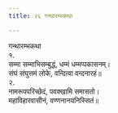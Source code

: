 ```yaml
---
title: २६ गन्थारम्भकथा

---
```

गन्थारम्भकथा  
१.  
सम्मा सम्माभिसम्बुद्धं, धम्मं धम्मप्पकासनम्।  
संघं संघुत्तमं लोके, वन्दित्वा वन्दनारहं॥  
२.  
नामरूपपरिच्छेदं, पवक्खामि समासतो।  
महाविहारवासीनं, वण्णनानयनिस्सितं॥  
